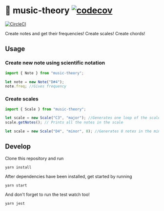 # :musical_score: music-theory [![codecov](https://codecov.io/gh/dehrax/music-theory/branch/master/graph/badge.svg)](https://codecov.io/gh/dehrax/music-theory)

[![CircleCI](https://circleci.com/gh/dehrax/music-theory.svg?style=svg)](https://circleci.com/gh/dehrax/music-theory)

Create notes and get their frequencies! Create scales! Create chords!

## Usage

### Create new note using scientific notation

```typescript
import { Note } from "music-theory";

let note = new Note("D#4");
note.freq; //Gives frequency
```

### Create scales

```typescript
import { Scale } from "music-theory";

let scale = new Scale("C3", "major"); //Generates one loop of the scale
scale.getNotes(); // Prints all the notes in the scale

let scale = new Scale("D4", "minor", 8); //Generates 8 notes in the minor scale
```

## Develop

Clone this repository and run

```
yarn install
```

After dependencies have been installed, get started by running

```
yarn start
```

And don't forget to run the test watch too!

```
yarn jest
```
